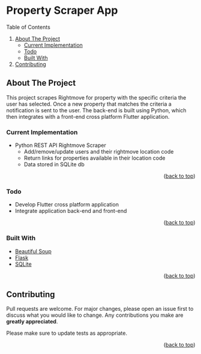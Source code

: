 <div id="top"></div>

<!-- Title -->
# Property Scraper App

<!-- TABLE OF CONTENTS -->
<!-- <details> -->
  <summary>Table of Contents</summary>
  <ol>
    <li>
      <a href="#about-the-project">About The Project</a>
      <ul>
        <li><a href="#current-implementation">Current Implementation</a></li>
        <li><a href="#todo">Todo</a></li>
        <li><a href="#built-with">Built With</a></li>
      </ul>
    </li>
    <!-- <li>
      <a href="#getting-started">Getting Started</a>
      <ul>
        <li><a href="#prerequisites">Prerequisites</a></li>
        <li><a href="#installation">Installation</a></li>
      </ul>
    </li>
    <li><a href="#usage">Usage</a></li> -->
    <li><a href="#contributing">Contributing</a></li>
    <!-- <li><a href="#contact">Contact</a></li> -->
  </ol>
<!-- </details> -->

<!-- ABOUT THE PROJECT -->
## About The Project

This project scrapes Rightmove for property with the specific criteria the user has selected. Once a new property that matches the criteria a notification is sent to the user. The back-end is built using Python, which then integrates with a front-end cross platform Flutter application.

### Current Implementation
  * Python REST API Rightmove Scraper 
    * Add/remove/update users and their rightmove location code
    * Return links for properties available in their location code 
    * Data stored in SQLite db

<p align="right">(<a href="#top">back to top</a>)</p>

### Todo
  * Develop Flutter cross platform application
  * Integrate application back-end and front-end

<p align="right">(<a href="#top">back to top</a>)</p>

### Built With

* [Beautiful Soup](https://beautiful-soup-4.readthedocs.io/en/latest/)
* [Flask](https://flask.palletsprojects.com/en/2.2.x/)
* [SQLite](https://www.sqlite.org/index.html)


<p align="right">(<a href="#top">back to top</a>)</p>

<!-- 

<!-- GETTING STARTED -->
<!-- ## Getting Started

This is an example of how you may give instructions on setting up your project locally.
To get a local copy up and running follow these simple example steps.

### Prerequisites

This is an example of how to list things you need to use the software and how to install them.
* npm
  ```sh
  npm install npm@latest -g
  ```

### Installation

1. Get a free API Key at [https://example.com](https://example.com)
2. Clone the repo
   ```sh
   git clone https://github.com/github_username/repo_name.git
   ```
3. Install NPM packages
   ```sh
   npm install
   ```
4. Enter your API in `config.js`
   ```js
   const API_KEY = 'ENTER YOUR API';
   ```

<p align="right">(<a href="#top">back to top</a>)</p> -->



<!-- USAGE EXAMPLES -->
<!-- ## Usage

Use this space to show useful examples of how a project can be used. Additional screenshots, code examples and demos work well in this space. You may also link to more resources.

_For more examples, please refer to the [Documentation](https://example.com)_

<p align="right">(<a href="#top">back to top</a>)</p> -->




<!-- CONTRIBUTING -->
## Contributing

Pull requests are welcome. For major changes, please open an issue first to discuss what you would like to change. Any contributions you make are **greatly appreciated**.

Please make sure to update tests as appropriate.

<p align="right">(<a href="#top">back to top</a>)</p>



<!-- LICENSE -->
<!-- ## License

Distributed under the MIT License. See `LICENSE.txt` for more information.

<p align="right">(<a href="#top">back to top</a>)</p> -->



<!-- CONTACT -->
<!-- ## Contact

Your Name - [@twitter_handle](https://twitter.com/twitter_handle) - email@email_client.com

Project Link: [https://github.com/github_username/repo_name](https://github.com/github_username/repo_name)

<p align="right">(<a href="#top">back to top</a>)</p> -->